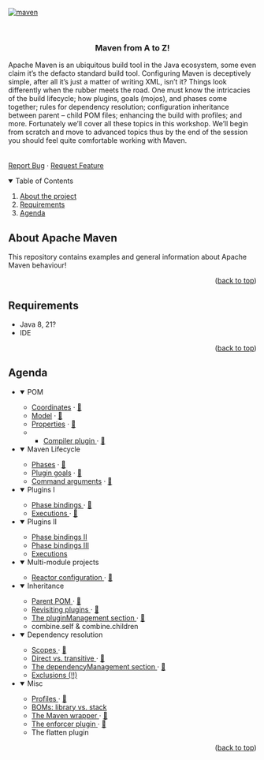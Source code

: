 <a name="readme-top"></a>
[![maven][maven-shield]][maven-url]
<!--
*** Maven from A to Z @ixchelruiz & @aalmiray
-->

<!-- PROJECT INFO -->
<br />
<div>
<h3 align="center">Maven from A to Z! </h3>

  <p align="left">
    Apache Maven is an ubiquitous build tool in the Java ecosystem, some even claim it’s the defacto standard build tool. Configuring Maven is deceptively simple, after all it’s just a matter of writing XML, isn’t it? Things look differently when the rubber meets the road. One must know the intricacies of the build lifecycle; how plugins, goals (mojos), and phases come together; rules for dependency resolution; configuration inheritance between parent – child POM files; enhancing the build with profiles; and more. Fortunately we’ll cover all these topics in this workshop. We’ll begin from scratch and move to advanced topics thus by the end of the session you should feel quite comfortable working with Maven.
    <br />
    <br />
    <br />
    <a href="https://github.com/github_username/repo_name/issues">Report Bug</a>
    ·
    <a href="https://github.com/github_username/repo_name/issues">Request Feature</a>
  </p>
</div>

<!-- TABLE OF CONTENTS -->
<details open>
  <summary>Table of Contents</summary>
  <ol>
    <li><a href="#about-the-project">About the project</a></li>
    <li><a href="#requirements">Requirements</a></li>
    <li><a href="#agenda">Agenda</a></li>
  </ol>
</details>

<!-- ABOUT -->

## About Apache Maven 

This repository contains examples and general information about Apache Maven behaviour!


<p align="right">(<a href="#readme-top">back to top</a>)</p>

<!-- Requirements  -->

## Requirements

- Java 8, 21?
- IDE

<p align="right">(<a href="#readme-top">back to top</a>)</p>

<!-- Agenda  -->

## Agenda

- <details open>
     <summary>POM</summary>
     <ul>
        <li> <a href="lesson-01/pom.xml">Coordinates</a> · <a href="lesson-01/README.md"><span class="emoji">&#x1F4D6;</span></a> </li>
        <li> <a href="lesson-01/pom.xml">Model</a> · <a href="lesson-01/README.md#maven-model"><span class="emoji">&#x1F4D6;</span></a> </li>
        <li> <a href="lesson-02/pom.xml">Properties</a> · <a href="lesson-02/README.md#pom-properties"><span class="emoji">&#x1F4D6;</span></a> </li>
        <li><ul> <li> <a href="lesson-03/pom.xml">Compiler plugin </a> · <a href="lesson-03/README.md"><span class="emoji">&#x1F4D6;</span></a> </li> </ul></li>
     </ul>
   </details>
- <details open>
     <summary>Maven Lifecycle</summary>
     <ul>
        <li> <a href="lesson-04/pom.xml">Phases</a> · <a href="lesson-04/README.md"><span class="emoji">&#x1F4D6;</span></a> </li>
        <li> <a href="lesson-05/pom.xml">Plugin goals</a> · <a href="lesson-05/README.md"><span class="emoji">&#x1F4D6;</span></a> </li>
        <li> <a href="lesson-06/pom.xml">Command arguments</a> · <a href="lesson-06/README.md"><span class="emoji">&#x1F4D6;</span></a> </li>
     </ul>
   </details>
- <details open>
     <summary>Plugins I </summary>
     <ul>
        <li> <a href="lesson-04/pom.xml">Phase bindings </a> · <a href="lesson-04/README.md"><span class="emoji">&#x1F4D6;</span></a> </li>
        <li> <a href="lesson-05/pom.xml">Executions </a> · <a href="lesson-05/README.md"><span class="emoji">&#x1F4D6;</span></a> </li>
     </ul>
   </details>
- <details open>
     <summary>Plugins II </summary>
     <ul>
        <li> <a href="lesson-06/pom.xml">Phase bindings II </a> </li>
        <li> <a href="lesson-07/pom.xml">Phase bindings III </a> </li>
        <li> <a href="lesson-06/pom.xml">Executions </a> </li>
     </ul>
   </details>
- <details open>
    <summary>Multi-module projects </summary>
    <ul> <li> <a href="lesson-09/pom.xml">Reactor configuration </a> · <a href="lesson-09/README.md"><span class="emoji">&#x1F4D6;</span></a> </li> </ul>
  </details> 
- <details open>
    <summary>Inheritance </summary>
    <ul>
      <li> <a href="lesson-08/pom.xml">Parent POM </a> · <a href="lesson-08/README.md"><span class="emoji">&#x1F4D6;</span></a> </li>
      <li> <a href="lesson-14/pom.xml">Revisiting plugins </a> · <a href="lesson-14/README.md"><span class="emoji">&#x1F4D6;</span></a> </li>
      <li> <a href="lesson-14/pom.xml">The pluginManagement section </a> · <a href="lesson-14/README.md"><span class="emoji">&#x1F4D6;</span></a> </li>
      <li> combine.self & combine.children </li>
    </ul>
  </details>
- <details open>
   <summary> Dependency resolution </summary>
   <ul>
     <li> <a href="lesson-16/pom.xml">Scopes </a> · <a href="lesson-16/README.md"><span class="emoji">&#x1F4D6;</span></a> </li>
     <li> <a href="lesson-16/pom.xml">Direct vs. transitive </a> · <a href="lesson-16/README.md"><span class="emoji">&#x1F4D6;</span></a> </li>
     <li> <a href="lesson-16/pom.xml">The dependencyManagement section </a> · <a href="lesson-16/README.md"><span class="emoji">&#x1F4D6;</span></a> </li>
     <li> <a href="lesson-16/README.md">Exclusions (!!) </a> </li>
   </ul>
  </details>
- <details open>
   <summary> Misc </summary>
   <ul>
     <li> <a href="lesson-18/pom.xml">Profiles </a> · <a href="lesson-18/README.md"><span class="emoji">&#x1F4D6;</span></a> </li>
     <li> <a href="lesson-16/pom.xml">BOMs: library vs. stack </a> </li>
     <li> <a href="lesson-15/pom.xml">The Maven wrapper </a> · <a href="lesson-15/README.md"><span class="emoji">&#x1F4D6;</span></a> </li>
     <li> <a href="lesson-17/pom.xml">The enforcer plugin </a> · <a href="lesson-17/README.md"><span class="emoji">&#x1F4D6;</span></a> </li>
     <li> The flatten plugin </li>
   </ul>
  </details>

<p align="right">(<a href="#readme-top">back to top</a>)</p>

<!-- MARKDOWN LINKS & IMAGES -->
<!-- https://www.markdownguide.org/basic-syntax/#reference-style-links -->

[maven-shield]: https://img.shields.io/badge/maven-1000?style=?style=plastic&logo=apachemaven&logoColor=red&labelColor=grey&color=lightgrey

[maven-url]: https://maven.apache.org